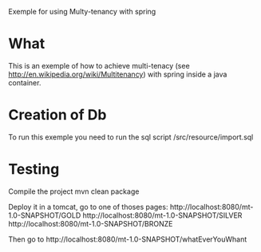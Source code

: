 Exemple for using Multy-tenancy with spring

What
=======

This is an exemple of how to achieve multi-tenacy (see http://en.wikipedia.org/wiki/Multitenancy) with spring inside a java container.

Creation of Db
================

To run this exemple you need to run the sql script
    /src/resource/import.sql

Testing
=============

Compile the project
    mvn clean package

Deploy it in a tomcat, go to one of thoses pages:
http://localhost:8080/mt-1.0-SNAPSHOT/GOLD
http://localhost:8080/mt-1.0-SNAPSHOT/SILVER
http://localhost:8080/mt-1.0-SNAPSHOT/BRONZE

Then go to 
http://localhost:8080/mt-1.0-SNAPSHOT/whatEverYouWhant